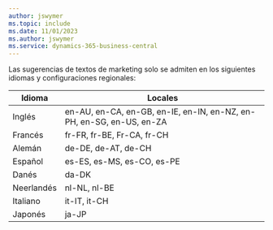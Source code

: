 ```yaml
---
author: jswymer
ms.topic: include
ms.date: 11/01/2023
ms.author: jswymer
ms.service: dynamics-365-business-central
---
```

Las sugerencias de textos de marketing solo se admiten en los siguientes idiomas y configuraciones regionales:

|Idioma|Locales|
|-|-|
|Inglés|en-AU, en-CA, en-GB, en-IE, en-IN, en-NZ, en-PH, en-SG, en-US, en-ZA|
|Francés|fr-FR, fr-BE, Fr-CA, fr-CH|
|Alemán|de-DE, de-AT, de-CH|
|Español |es-ES, es-MS, es-CO, es-PE|
|Danés|da-DK|
|Neerlandés|nl-NL, nl-BE|
|Italiano|it-IT, it-CH|
|Japonés|ja-JP|
